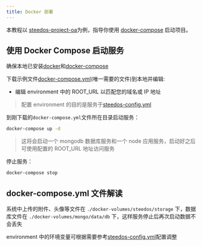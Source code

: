 ```yaml
---
title: Docker 部署
---
```


本教程以 [steedos-project-oa](https://github.com/steedos/steedos-project-oa)为例，指导你使用 [docker-compose](https://docs.docker.com/compose/install/) 启动项目。

## 使用 Docker Compose 启动服务

确保本地已安装[docker](https://docs.docker.com/get-docker/)和[docker-compose](https://docs.docker.com/compose/install/)

下载示例文件[docker-compose.yml](https://github.com/steedos/steedos-project-oa/blob/master/docker-compose.yml)(唯一需要的文件)到本地并编辑:

- 编辑 environment 中的 ROOT_URL 以匹配您的域名或 IP 地址

> 配置 environment 的目的是服务于[steedos-config.yml](https://www.steedos.com/developer/steedos_config)

到刚下载的`docker-compose.yml`文件所在目录启动服务：

```bash
docker-compose up -d
```

> 这将会启动一个 mongodb 数据库服务和一个 node 应用服务，启动好之后可使用配置的 ROOT_URL 地址访问服务

停止服务：

```bash
docker-compose stop
```

## docker-compose.yml 文件解读

系统中上传的附件、头像等文件在 `./docker-volumes/steedos/storage` 下，数据库文件在 `./docker-volumes/mongo/data/db` 下，这样服务停止后再次启动数据不会丢失

environment 中的环境变量可根据需要参考[steedos-config.yml](https://www.steedos.com/developer/steedos_config)配置调整
